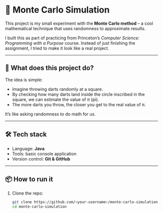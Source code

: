 # 🎲 Monte Carlo Simulation  

This project is my small experiment with the **Monte Carlo method** – a cool mathematical technique that uses randomness to approximate results.  

I built this as part of practicing from Princeton’s *Computer Science: Programming with a Purpose* course. Instead of just finishing the assignment, I tried to make it look like a real project.  

---

## 🚀 What does this project do?  
The idea is simple:  
- Imagine throwing darts randomly at a square.  
- By checking how many darts land inside the circle inscribed in the square, we can estimate the value of π (pi).  
- The more darts you throw, the closer you get to the real value of π.  

It’s like asking randomness to do math for us.  

---

## 🛠️ Tech stack  
- Language: **Java**  
- Tools: basic console application  
- Version control: **Git & GitHub**  

---

## 📦 How to run it  
1. Clone the repo:  
   ```bash
   git clone https://github.com/<your-username>/monte-carlo-simulation.git
   cd monte-carlo-simulation
